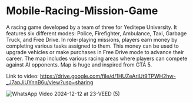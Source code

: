 # Mobile-Racing-Mission-Game

A racing game developed by a team of three for Yeditepe University. It features six different modes: Police, Firefighter, Ambulance, Taxi, Garbage Truck, and Free Drive.
In role-playing missions, players earn money by completing various tasks assigned to them. This money can be used to upgrade vehicles or make purchases in Free Drive mode to advance their career.
The map includes various racing areas where players can compete against AI opponents. Map is huge and inspired from GTA 5.

Link to video: https://drive.google.com/file/d/1HUZeAriUt9TPWH2hw-_J7apJiUYnnB6u/view?usp=sharing


![WhatsApp Video 2024-12-12 at 23-VEED (5)](https://github.com/user-attachments/assets/e27fb094-fba8-4cca-9690-3287969e632a)
